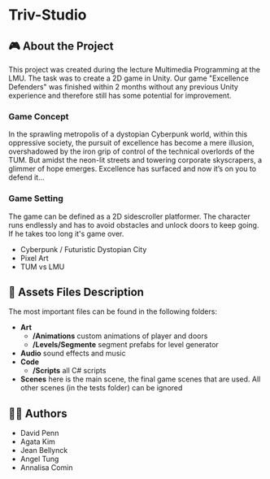 # Triv-Studio
## 🎮 About the Project
This project was created during the lecture Multimedia Programming at the LMU. The task was to create a 2D game in Unity.
Our game "Excellence Defenders" was finished within 2 months without any previous Unity experience and therefore still has some potential for improvement.

### Game Concept
In the sprawling metropolis of a dystopian Cyberpunk world, within this oppressive society,
the pursuit of excellence has become a mere illusion, overshadowed by the iron grip of
control of the technical overlords of the TUM. But amidst the neon-lit streets and towering corporate
skyscrapers, a glimmer of hope emerges. Excellence has surfaced and now it’s on you to
defend it…

### Game Setting
The game can be defined as a 2D sidescroller platformer.
The character runs endlessly and has to avoid obstacles and unlock doors to keep going.
If he takes too long it's game over.
- Cyberpunk / Futuristic Dystopian City
- Pixel Art
- TUM vs LMU

## 📂 Assets Files Description
The most important files can be found in the following folders:
- **Art**
  - **/Animations** custom animations of player and doors
  - **/Levels/Segmente** segment prefabs for level generator
- **Audio** sound effects and music
- **Code**
  - **/Scripts** all C# scripts
- **Scenes** here is the main scene, the final game scenes that are used. All other scenes (in the tests folder) can be ignored

## 🧑‍💻 Authors
- David Penn
- Agata Kim
- Jean Bellynck
- Angel Tung
- Annalisa Comin 
